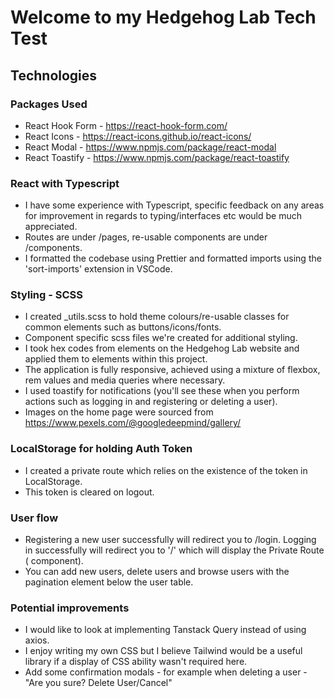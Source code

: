 # Welcome to my Hedgehog Lab Tech Test

## Technologies

### Packages Used

- React Hook Form - https://react-hook-form.com/
- React Icons - https://react-icons.github.io/react-icons/
- React Modal - https://www.npmjs.com/package/react-modal
- React Toastify - https://www.npmjs.com/package/react-toastify

### React with Typescript

- I have some experience with Typescript, specific feedback on any areas for improvement in regards to typing/interfaces etc would be much appreciated.
- Routes are under /pages, re-usable components are under /components.
- I formatted the codebase using Prettier and formatted imports using the 'sort-imports' extension in VSCode.

### Styling - SCSS

- I created \_utils.scss to hold theme colours/re-usable classes for common elements such as buttons/icons/fonts.
- Component specific scss files we're created for additional styling.
- I took hex codes from elements on the Hedgehog Lab website and applied them to elements within this project.
- The application is fully responsive, achieved using a mixture of flexbox, rem values and media queries where necessary.
- I used toastify for notifications (you'll see these when you perform actions such as logging in and registering or deleting a user).
- Images on the home page were sourced from https://www.pexels.com/@googledeepmind/gallery/

### LocalStorage for holding Auth Token

- I created a private route which relies on the existence of the token in LocalStorage.
- This token is cleared on logout.

### User flow

- Registering a new user successfully will redirect you to /login. Logging in successfully will redirect you to '/' which will display the Private Route (<Home /> component).
- You can add new users, delete users and browse users with the pagination element below the user table.

### Potential improvements

- I would like to look at implementing Tanstack Query instead of using axios.
- I enjoy writing my own CSS but I believe Tailwind would be a useful library if a display of CSS ability wasn't required here.
- Add some confirmation modals - for example when deleting a user - "Are you sure? Delete User/Cancel"
